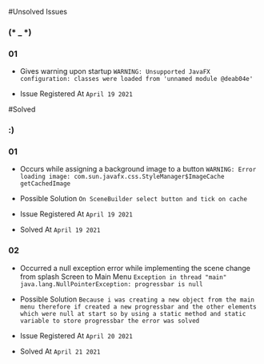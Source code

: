 #Unsolved Issues
### (* _ *)

### 01
- Gives warning upon startup 
  `WARNING: Unsupported JavaFX configuration: classes were loaded from 'unnamed module @deab04e'`

- Issue Registered At `April 19 2021`

#Solved
### :)

### 01
- Occurs while assigning a background image to a button
  `WARNING: Error loading image: com.sun.javafx.css.StyleManager$ImageCache getCachedImage`
  
- Possible Solution `On SceneBuilder select button and tick on cache`

- Issue Registered At `April 19 2021`

- Solved At `April 19 2021`

### 02
- Occurred a null exception error while implementing the scene change from splash Screen to Main Menu
  `Exception in thread "main" java.lang.NullPointerException: progressbar is null`

- Possible Solution `Because i was creating a new object from the main menu therefore if created a new progressbar and the other elements which were null at start
  so by using a static method and static variable to store progressbar the error was solved`

- Issue Registered At `April 20 2021`

- Solved At `April 21 2021`
